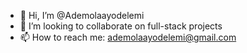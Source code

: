 - 👋 Hi, I’m @Ademolaayodelemi
- 💞️ I’m looking to collaborate on full-stack projects
- 📫 How to reach me: ademolaayodelemi@gmail.com

<!---
Ademolaayodelemi/Ademolaayodelemi is a ✨ special ✨ repository because its `README.md` (this file) appears on your GitHub profile.
You can click the Preview link to take a look at your changes.
--->

